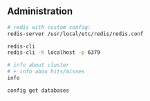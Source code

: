 Administration
-

````sh
# redis with custom config:
redis-server /usr/local/etc/redis/redis.conf

redis-cli
redis-cli -h localhost -p 6379
````

````sh
# info about cluster
# + info abou hits/misses
info

config get databases
````
